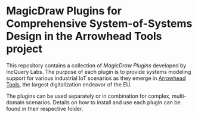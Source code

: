 # MagicDraw Plugins for Comprehensive System-of-Systems Design in the Arrowhead Tools project

This repository contains a collection of *MagicDraw Plugins* developed by IncQuery Labs. The purpose of each plugin is to provide systems modeling support for various industrial IoT scenarios as they emerge in [Arrowhead Tools](https://www.arrowhead.eu/arrowheadtools), the largest digitalization endeavor of the EU.

The plugins can be used separately or in combination for complex, multi-domain scenarios. Details on how to install and use each plugin can be found in their respective folder.
